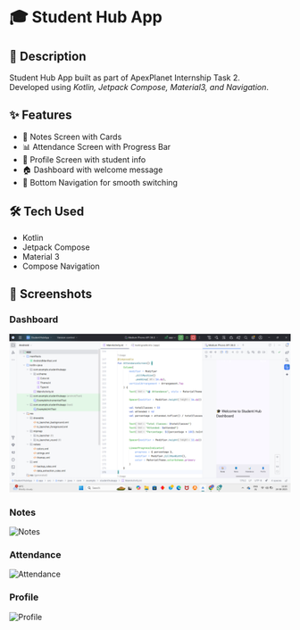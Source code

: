 # 🎓 Student Hub App  

## 📌 Description  
Student Hub App built as part of ApexPlanet Internship Task 2.  
Developed using *Kotlin, Jetpack Compose, Material3, and Navigation*.  

## ✨ Features  
- 📘 Notes Screen with Cards  
- 📊 Attendance Screen with Progress Bar  
- 👤 Profile Screen with student info  
- 🏠 Dashboard with welcome message  
- 🔽 Bottom Navigation for smooth switching  

## 🛠 Tech Used  
- Kotlin  
- Jetpack Compose  
- Material 3  
- Compose Navigation  

## 📸 Screenshots  

### Dashboard  
![Dashboard](https://github.com/Juluru-Madhuri/ApexPlanet_Task2/blob/main/DashBoard.png)

### Notes  
![Notes](screenshots/notes.png)  

### Attendance  
![Attendance](screenshots/attendance.png)  

### Profile  
![Profile](screenshots/profile.png)
